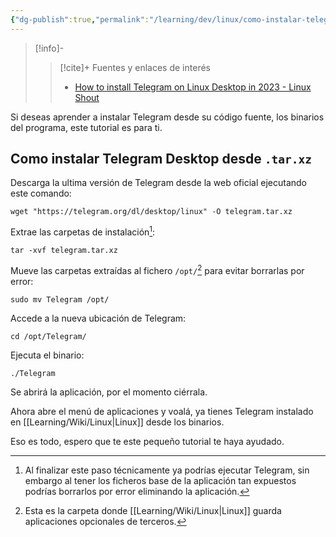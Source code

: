 ```yaml
---
{"dg-publish":true,"permalink":"/learning/dev/linux/como-instalar-telegram-en-linux-desde-la-terminal/","created":"2024-03-02T22:09","updated":"2024-04-03T19:47"}
---
```


> [!info]-
>> [!cite]+ Fuentes y enlaces de interés 
>> - [How to install Telegram on Linux Desktop in 2023 - Linux Shout](https://linux.how2shout.com/how-to-install-telegram-on-linux-desktop-in-2023/#Option_2_Use_the_official_Telegram_Desktop_PPA_for_Ubuntu_and_derivatives)

Si deseas aprender a instalar Telegram desde su código fuente, los binarios del programa, este tutorial es para ti.

## Como instalar Telegram Desktop desde `.tar.xz`
Descarga la ultima versión de Telegram desde la web oficial ejecutando este comando:
```shell
wget "https://telegram.org/dl/desktop/linux" -O telegram.tar.xz
```

Extrae las carpetas de instalación[^1]:
```shell
tar -xvf telegram.tar.xz
```

Mueve las carpetas extraídas al fichero `/opt/`[^2] para evitar borrarlas por error:
```shell
sudo mv Telegram /opt/
```

Accede a la nueva ubicación de Telegram:
```shell
cd /opt/Telegram/
```

Ejecuta el binario:
```shell
./Telegram
```

Se abrirá la aplicación, por el momento ciérrala.

Ahora abre el menú de aplicaciones y voalá, ya tienes Telegram instalado en [[Learning/Wiki/Linux\|Linux]] desde los binarios.

Eso es todo, espero que te este pequeño tutorial te haya ayudado.

[^1]: Al finalizar este paso técnicamente ya podrías ejecutar Telegram, sin embargo al tener los ficheros base de la aplicación tan expuestos podrías borrarlos por error eliminando la aplicación.
[^2]: Esta es la carpeta donde [[Learning/Wiki/Linux\|Linux]] guarda aplicaciones opcionales de terceros.
[^3]: En realidad hay una versión .deb, ejecutando `sudo apt install telegram-desktop`, pero es muy antigua.